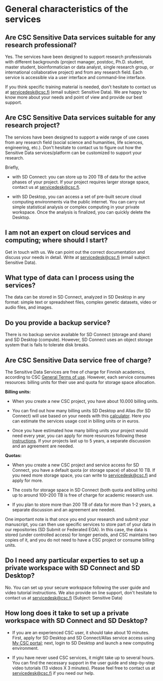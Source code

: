 # General characteristics of the services

## Are CSC Sensitive Data services suitable for any research professional? 
Yes. The services have been designed to support research professionals with different backgrounds (project manager, postdoc, Ph.D. student, master student, bioinformatician or data analyst,  single research group, or international collaborative project) and from any research field. 
Each service is accessible via a user interface and command-line interface.

If you think specific training material is needed, don't hesitate to contact us at servicedesk@csc.fi (email subject: Sensitive Data). We are happy to know more about your needs and point of view and provide our best support. 

## Are CSC Sensitive Data services suitable for any research project? 
The services have been designed to support a wide range of use cases from any research field (social science and humanities, life sciences, engineering, etc.).
Don't hesitate to contact us to figure out how the Sensitive Data services/platform can be customized to support your research.

Briefly, 

* with SD Connect: you can store up to 200 TB of data for the active phases of your project. If your project requires larger storage space, contact us at servicedesk@csc.fi.

* with SD Desktop, you can access a set of pre-built secure cloud computing environments via the public internet. You can carry out simple statistical analysis or complex computing in your private workspace. Once the analysis is finalized, you can quickly delete the Desktop.



## I am not an expert on cloud services and computing; where should I start?
Get in touch with us. We can point out the correct documentation and discuss your needs in detail. Write at servicedesk@csc.fi (email subject: Sensitive Data). 

## What type of data can I process using the services?
The data can be stored in SD Connect, analyzed in SD Desktop in any format: simple text or spreadsheet files, complex genetic datasets, video or audio files, and images.

## Do you provide a backup service?
There is no backup service available for SD Connect (storage and share) and SD Desktop (compute). However, SD Connect uses an object storage system that is fails to tolerate disk breaks. 


## Are CSC Sensitive Data service free of charge?
The Sensitive Data Services are free of charge for Finnish academics, according to CSC [General Terms of use](https://research.csc.fi/general-terms-of-use). However, each service consumes resources: billing units for their use and quota for storage space allocation. 

**Billing units:**

* When you create a new CSC project, you have about 10.000 billing units. 

* You can find out how many billing units SD Desktop and Allas (for SD Connect) will use based on your needs with this [calculator](https://research.csc.fi/billing-units#buc). Here you can estimate the services usage cost in billing units or in euros.

* Once you have estimated how many billing units your project would need every year, you can apply for more resources following these [instructions](../../accounts/how-to-apply-for-billing-units.md). If your projects last up to 5 years, a separate discussion and an agreement are needed. 

**Quotas:**

* When you create a new CSC project and service access for SD Connect, you have a default quota (or storage space) of about 10 TB. If you need more storage space, you can write to servicedesk@csc.fi and apply for more. 

* The costs for storage space in SD Connect (both quota and billing units) up to around 100–200 TB is free of charge for academic research use. 

* If you plan to store more than 200 TB of data for more than 1-2 years, a separate discussion and an agreement are needed.

One important note is that once you end your research and submit your manuscript, you can then use specific services to store part of your data in our repositories (SD Submit or Federated EGA). In this case, the data is stored (under controlled access) for longer periods, and  CSC maintains two copies of it, and you do not need to have a CSC project or consume billing units.


## Do I need any particular experties to set up a private workspace with SD Connect and SD Desktop?

No. You can set up your secure workspace following the user guide and video tutorial instructions. We also provide on line support, don't hesitate to contact us at servicedesk@csc.fi (Subject: Sensitive Data)


## How long does it take to set up a private workspace with SD Connect and SD Desktop?

* If you are an experienced CSC user, it should take about 10 minutes. First, apply for SD Desktop and SD Connect/Allas service access using [My CSC portal](https://my.csc.fi); next, login to SD Desktop and launch a new computing environment.
 
* If you have never used CSC services, it might take up to several hours. You can find the necessary support in the user guide and step-by-step video tutorials (13 videos X 3 minutes). Please feel free to contact us at servicedesk@csc.fi if you need our help. 

